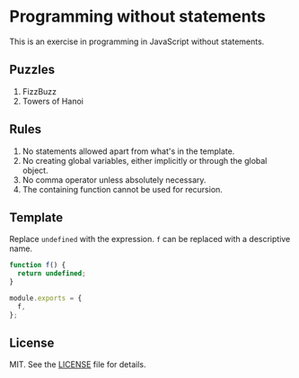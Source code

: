 # Programming without statements

This is an exercise in programming in JavaScript without statements.

## Puzzles

1. FizzBuzz
2. Towers of Hanoi

## Rules

1. No statements allowed apart from what's in the template.
2. No creating global variables, either implicitly or through the global object.
3. No comma operator unless absolutely necessary.
4. The containing function cannot be used for recursion.

## Template

Replace `undefined` with the expression.
`f` can be replaced with a descriptive name.

```javascript
function f() {
  return undefined;
}

module.exports = {
  f,
};
```

## License

MIT. See the [LICENSE](./LICENSE) file for details.
